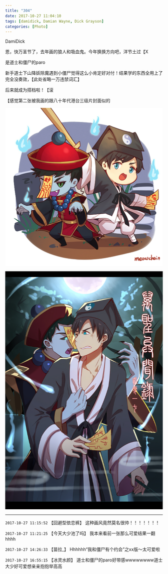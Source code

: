 ```yaml
---
title: "304"
date: 2017-10-27 11:04:10
tags: [damidick, Damian Wayne, Dick Grayson]
categories: [Photo]
---
```


<p>DamiDick</p> 
<p>恩，快万圣节了，去年画的狼人和吸血鬼。今年换换方向吧，洋节土过【X</p> 
<p>是道士和僵尸的paro</p> 
<p>新手道士下山降妖除魔遇到小僵尸觉得这么小肯定好对付！结果学的东西全用上了完全没奏效，【此处省略一万违禁词汇】</p> 
<p>后来就成为搭档啦！【滚</p> 
<p>【感觉第二张被我画的跟八十年代港台三级片封面似的</p>

![](https://raw.githubusercontent.com/alicewish/meowchain247/master/img_cVZNdzJtQk9JV2Z4TjVXRWlNS0dsQUNmWUtlOFVzRW44UCtJSmNjUTM0b0p0Q05tRDBPWTZBPT0.jpg)

![](https://raw.githubusercontent.com/alicewish/meowchain247/master/img_cVZNdzJtQk9JV2Z4TjVXRWlNS0dsSWs0TWJYWHJiY3V4M1QyNlNlaElQMktPMERJL2QzdzVRPT0.jpg)

---

`2017-10-27 11:15:52` 【回避型依恋裤】 这种画风竟然莫名很帅！！！！！！！

`2017-10-27 11:21:25` 【今天大少池了吗】 我本来看前一张那么可爱结果一翻hhhh

`2017-10-27 14:26:33` 【苗拉\_】 Hhhhhh“我和僵尸有个约会”之xx版～太可爱啦

`2017-10-27 16:55:15` 【冰灵水颜】 道士和僵尸的paro好带感wwwwwwww道士大少好可爱想亲亲抱抱举高高
